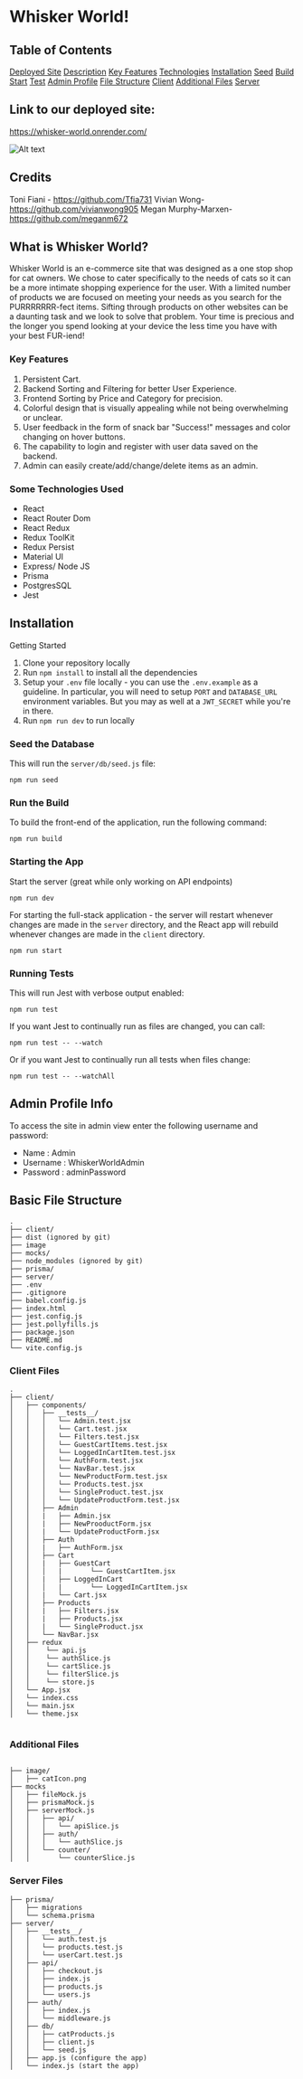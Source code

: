 # Whisker World!
## Table of Contents
[Deployed Site](https://github.com/meganm672/Whisker-World?tab=readme-ov-file#link-to-our-deployed-site)
[Description](https://github.com/meganm672/Whisker-World?tab=readme-ov-file#what-is-whisker-world)
[Key Features](https://github.com/meganm672/Whisker-World?tab=readme-ov-file#key-features)
[Technologies](link)
[Installation](https://github.com/meganm672/Whisker-World?tab=readme-ov-file#react--express)
[Seed](https://github.com/meganm672/Whisker-World?tab=readme-ov-file#seed-the-database)
[Build](link)
[Start](https://github.com/meganm672/Whisker-World?tab=readme-ov-file#starting-the-app)
[Test](https://github.com/meganm672/Whisker-World?tab=readme-ov-file#running-tests)
[Admin Profile](link)
[File Structure](https://github.com/meganm672/Whisker-World?tab=readme-ov-file#basic-file-structure)
[Client](https://github.com/meganm672/Whisker-World?tab=readme-ov-file#client-files)
[Additional Files](https://github.com/meganm672/Whisker-World?tab=readme-ov-file#additional-files)
[Server](https://github.com/meganm672/Whisker-World?tab=readme-ov-file#server-files)

## Link to our deployed site:
https://whisker-world.onrender.com/

![Alt text](image/WhiskerWorldHome.png)

## Credits
Toni Fiani - https://github.com/Tfia731
Vivian Wong- https://github.com/vivianwong905
Megan Murphy-Marxen- https://github.com/meganm672

## What is Whisker World?

Whisker World is an e-commerce site that was designed as a one stop shop for cat owners. We chose to cater specifically to the needs of cats so it can be a more intimate shopping experience for the user. With a limited number of products we are focused on meeting your needs as you search for the PURRRRRRR-fect items. Sifting through products on other websites can be a daunting task and we look to solve that problem. Your time is precious and the longer you spend looking at your device the less time you have with your best FUR-iend!

### Key Features

1. Persistent Cart.
2. Backend Sorting and Filtering for better User Experience.
3. Frontend Sorting by Price and Category for precision.
4. Colorful design that is visually appealing while not being overwhelming or unclear.
5. User feedback in the form of snack bar "Success!" messages and color changing on hover buttons.
5. The capability to login and register with user data saved on the backend.
6. Admin can easily create/add/change/delete items as an admin.

### Some Technologies Used

* React
* React Router Dom
* React Redux
* Redux ToolKit
* Redux Persist
* Material UI
* Express/ Node JS
* Prisma
* PostgresSQL
* Jest

## Installation

Getting Started

1. Clone your repository locally
2. Run `npm install` to install all the dependencies
3. Setup your `.env` file locally - you can use the `.env.example` as a guideline. In particular, you will need to setup `PORT` and `DATABASE_URL` environment variables. But you may as well at a `JWT_SECRET` while you're in there.
4. Run `npm run dev` to run locally

### Seed the Database

This will run the `server/db/seed.js` file:
```
npm run seed
```

### Run the Build

To build the front-end of the application, run the following command:

```
npm run build
```

### Starting the App

Start the server (great while only working on API endpoints)
```
npm run dev
```

For starting the full-stack application - the server will restart whenever changes are made in the `server` directory, and the React app will rebuild whenever changes are made in the `client` directory.

```
npm run start
```

### Running Tests

This will run Jest with verbose output enabled:
```
npm run test
```

If you want Jest to continually run as files are changed, you can call:
```
npm run test -- --watch
```

Or if you want Jest to continually run all tests when files change:
```
npm run test -- --watchAll
```


## Admin Profile Info
To access the site in admin view enter the following username and password:
* Name : Admin
* Username : WhiskerWorldAdmin
* Password : adminPassword

## Basic File Structure
```
.
├── client/
├── dist (ignored by git)
├── image
├── mocks/
├── node_modules (ignored by git)
├── prisma/
├── server/
├── .env
├── .gitignore
├── babel.config.js
├── index.html
├── jest.config.js
├── jest.pollyfills.js
├── package.json
├── README.md
└── vite.config.js
```

### Client Files

```
.
├── client/
│   ├── components/
│   │   ├── __tests__/
│   │   │   └── Admin.test.jsx
│   │   │   └── Cart.test.jsx
│   │   │   └── Filters.test.jsx
│   │   │   └── GuestCartItems.test.jsx
│   │   │   └── LoggedInCartItem.test.jsx
│   │   │   └── AuthForm.test.jsx
│   │   │   └── NavBar.test.jsx
│   │   │   └── NewProductForm.test.jsx
│   │   │   └── Products.test.jsx
│   │   │   └── SingleProduct.test.jsx
│   │   │   └── UpdateProductForm.test.jsx
│   │   ├── Admin
│   │   |   ├── Admin.jsx
│   │   |   ├── NewProoductForm.jsx
│   │   |   └── UpdateProductForm.jsx
│   │   ├── Auth
│   │   |   ├── AuthForm.jsx
│   │   ├── Cart
│   │   |   ├── GuestCart
│   │   │   |       └── GuestCartItem.jsx
│   │   |   ├── LoggedInCart
│   │   │   |       └── LoggedInCartItem.jsx
│   │   |   └── Cart.jsx
│   │   ├── Products
│   │   |   ├── Filters.jsx
│   │   |   ├── Products.jsx
│   │   |   └── SingleProduct.jsx
│   │   └── NavBar.jsx
│   ├── redux
│   │    └── api.js
│   │    └── authSlice.js
│   │    └── cartSlice.js
│   │    └── filterSlice.js
│   │    └── store.js
│   └── App.jsx
│   └── index.css
│   └── main.jsx
│   └── theme.jsx


```

### Additional Files

```

├── image/
│   ├── catIcon.png
├── mocks
│   ├── fileMock.js
│   ├── prismaMock.js
│   ├── serverMock.js
│   │   ├── api/
│   │   │   └── apiSlice.js
│   │   ├── auth/
│   │   │   └── authSlice.js
│   │   └── counter/
│   │       └── counterSlice.js

```

### Server Files

```
├── prisma/
│   ├── migrations
│   └── schema.prisma
├── server/
│   ├── __tests__/
│   │   └── auth.test.js
│   │   └── products.test.js
│   │   └── userCart.test.js
│   ├── api/
│   │   ├── checkout.js
│   │   ├── index.js
│   │   ├── products.js
│   │   └── users.js
│   ├── auth/
│   │   ├── index.js
│   │   └── middleware.js
│   ├── db/
│   │   ├── catProducts.js
│   │   ├── client.js
│   │   └── seed.js
│   ├── app.js (configure the app)
│   └── index.js (start the app)

```

